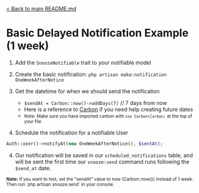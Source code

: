 [< Back to main README.md](https://github.com/thomasjohnkane/snooze)
# Basic Delayed Notification Example (1 week)

1. Add the `SnoozeNotifiable` trait to your notifiable model
2. Create the basic notification: `php artisan make:notification OneWeekAfterNotice`
3. Get the datetime for when we should send the notification
    * `$sendAt = Carbon::now()->addDays(7)` // 7 days from now
    * Here is a reference to [Carbon][1] if you need help creating future dates
    * <small>Note: Make sure you have imported carbon with `use Carbon\Carbon;` at the top of your file</small>

4. Schedule the notification for a notifiable User
```php
Auth::user()->notifyAt(new OneWeekAfterNotice(), $sentAt);
```

4. Our notification will be saved in our `scheduled_notifications` table, and will be sent the first time our `snooze:send` command runs following the `$send_at` date.

<small>
    <b>Note:</b> 
    If you want to test, set the "sendAt" value to  now (Carbon::now()) instead of 1 week. Then run `php artisan snooze:send` in your console.
</small>

[1]: https://carbon.nesbot.com/docs/ "Carbon"

